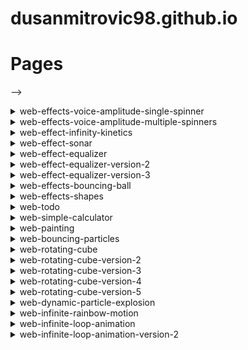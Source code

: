 # dusanmitrovic98.github.io

# Pages

<!--
<details>
<summary>grey-flow</summary>

[link](https://dusanmitrovic98.github.io/grey-flow)
-->
<!-- Description of the grey-flow project. -->

-->

<details>

  
<summary>web-effects-voice-amplitude-single-spinner</summary>
  
  [link](https://dusanmitrovic98.github.io/web-effects-voice-amplitude-single-spinner)
  
<!-- Description of the web-effects-voice-amplitude-single-spinner project. -->

</details>

<details>
  
<summary>web-effects-voice-amplitude-multiple-spinners</summary>
  
  [link](https://dusanmitrovic98.github.io/web-effects-voice-amplitude-multiple-spinners)
  
<!-- Description of the web-effects-voice-amplitude-multiple-spinners project. -->
  
</details>

<details>
  
<summary>web-effect-infinity-kinetics</summary>
  
  [link](https://dusanmitrovic98.github.io/web-effect-infinity-kinetics) 
  
<!-- Description of the web-effects-voice-amplitude-multiple-spinners project. -->
  
</details>

<details>
<summary>web-effect-sonar</summary>

  [link](https://dusanmitrovic98.github.io/web-effect-sonar)

<!-- Description of the web-effect-sonar project. -->

</details>

<details>
<summary>web-effect-equalizer</summary>

  [link](https://dusanmitrovic98.github.io/web-effect-equalizer)

<!-- Description of the web-effect-equalizer project. -->

</details>

<details>
<summary>web-effect-equalizer-version-2</summary>

  [link](https://dusanmitrovic98.github.io/web-effect-equalizer-version-2)

<!-- Description of the web-effect-equalizer-version-2 project. -->

</details>

<details>
  
<summary>web-effect-equalizer-version-3</summary>

  [link](https://dusanmitrovic98.github.io/web-effect-equalizer-version-3)
  
<!-- Description of the web-effect-equalizer-version-3 project. -->

</details>

<details>
  
<summary>web-effects-bouncing-ball</summary>

  [link](https://dusanmitrovic98.github.io/web-effects-bouncing-ball)
  
<!-- Description of the web-effects-bouncing-ball project. -->

</details>

<details>
  
<summary>web-effects-shapes</summary>

 [link](https://dusanmitrovic98.github.io/web-effects-shapes)
  
<!-- Description of the web-effects-shapes project. -->

</details>

<details>
  
<summary>web-todo</summary>

[link](https://dusanmitrovic98.github.io/web-todo)
  
<!-- Description of the web-todo project. -->

</details>

<details>
  
<summary>web-simple-calculator</summary>

[link](https://dusanmitrovic98.github.io/web-simple-calculator)
  
<!-- Description of the web-simple-calculator project. -->

</details>

<details>
  
<summary>web-painting</summary>

[link](https://dusanmitrovic98.github.io/web-painting)
  
<!-- Description of the web-spainting project. -->

</details>

<details>
  
<summary>web-bouncing-particles</summary>

[link](https://dusanmitrovic98.github.io/web-bouncing-particles)
  
<!-- Description of the web-bouncing-particles project. -->

</details>

<details>
  
<summary>web-rotating-cube</summary>

[link](https://dusanmitrovic98.github.io/web-rotating-cube) 
  
<!-- Description of the web-rotating-cube project. -->

</details>

<details>
  
<summary>web-rotating-cube-version-2</summary>

[link](https://dusanmitrovic98.github.io/web-rotating-cube-version-2) 
  
<!-- Description of the web-rotating-cube-version-2 project. -->

</details>

<details>
  
<summary>web-rotating-cube-version-3</summary>

[link](https://dusanmitrovic98.github.io/web-rotating-cube-version-3) 
  
<!-- Description of the web-rotating-cube-version-3 project. -->

</details>

<details>
  
<summary>web-rotating-cube-version-4</summary>

[link](https://dusanmitrovic98.github.io/web-rotating-cube-version-4) 
  
<!-- Description of the web-rotating-cube-version-4 project. -->

</details>

<details>
  
<summary>web-rotating-cube-version-5</summary>

[link](https://dusanmitrovic98.github.io/web-rotating-cube-version-5) 
  
<!-- Description of the web-rotating-cube-version-5 project. -->

</details>

<details>
  
<summary>web-dynamic-particle-explosion</summary>

[link](https://dusanmitrovic98.github.io/web-dynamic-particle-explosion) 
  
<!-- Description of the web-dynamic-particle-explosion project. -->

</details>

<details>
  
<summary>web-infinite-rainbow-motion</summary>

[link](https://dusanmitrovic98.github.io/web-infinite-rainbow-motion) 
  
<!-- Description of the web-infinite-rainbow-motion project. -->

</details>

<details>
  
<summary>web-infinite-loop-animation</summary>

[link](https://dusanmitrovic98.github.io/web-infinite-loop-animation) 
  
<!-- Description of the web-infinite-loop-animation project. -->

</details>

<details>
  
<summary>web-infinite-loop-animation-version-2</summary>

[link](https://dusanmitrovic98.github.io/web-infinite-loop-animation-version-2) 
  
<!-- Description of the web-infinite-loop-animation-version-2 project. -->

</details>
